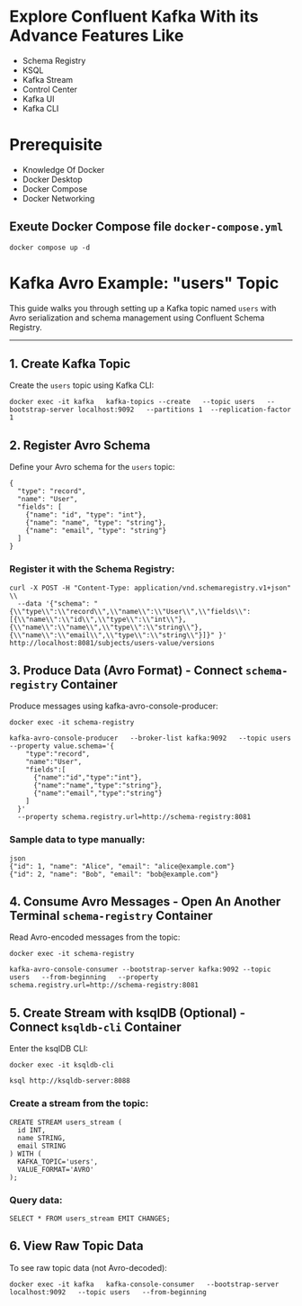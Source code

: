 # Explore Confluent Kafka With its Advance Features Like
- Schema Registry
- KSQL
- Kafka Stream 
- Control Center
- Kafka UI
- Kafka CLI

# Prerequisite
- Knowledge Of Docker
- Docker Desktop
- Docker Compose
- Docker Networking

## Exeute Docker Compose file `docker-compose.yml`
```
docker compose up -d
```

# Kafka Avro Example: "users" Topic

This guide walks you through setting up a Kafka topic named `users` with Avro serialization and schema management using Confluent Schema Registry.

---

## 1. Create Kafka Topic

Create the `users` topic using Kafka CLI:

```
docker exec -it kafka   kafka-topics --create   --topic users   --bootstrap-server localhost:9092   --partitions 1  --replication-factor 1
```

## 2. Register Avro Schema
Define your Avro schema for the `users` topic:
```
{
  "type": "record",
  "name": "User",
  "fields": [
    {"name": "id", "type": "int"},
    {"name": "name", "type": "string"},
    {"name": "email", "type": "string"}
  ]
}
```

### Register it with the Schema Registry:
```
curl -X POST -H "Content-Type: application/vnd.schemaregistry.v1+json" \\
  --data '{"schema": "{\\"type\\":\\"record\\",\\"name\\":\\"User\\",\\"fields\\":[{\\"name\\":\\"id\\",\\"type\\":\\"int\\"},{\\"name\\":\\"name\\",\\"type\\":\\"string\\"},{\\"name\\":\\"email\\",\\"type\\":\\"string\\"}]}" }'   http://localhost:8081/subjects/users-value/versions
  ```
##  3. Produce Data (Avro Format) - Connect `schema-registry` Container
Produce messages using kafka-avro-console-producer:
```
docker exec -it schema-registry   

kafka-avro-console-producer   --broker-list kafka:9092   --topic users --property value.schema='{
    "type":"record",
    "name":"User",
    "fields":[
      {"name":"id","type":"int"},
      {"name":"name","type":"string"},
      {"name":"email","type":"string"}
    ]
  }' 
  --property schema.registry.url=http://schema-registry:8081
```
### Sample data to type manually:
```
json
{"id": 1, "name": "Alice", "email": "alice@example.com"}
{"id": 2, "name": "Bob", "email": "bob@example.com"}
```

## 4. Consume Avro Messages - Open An Another Terminal `schema-registry` Container
Read Avro-encoded messages from the topic:
```
docker exec -it schema-registry 

kafka-avro-console-consumer --bootstrap-server kafka:9092 --topic users   --from-beginning   --property schema.registry.url=http://schema-registry:8081
```

## 5. Create Stream with ksqlDB (Optional) -Connect `ksqldb-cli` Container
Enter the ksqlDB CLI:
```
docker exec -it ksqldb-cli 

ksql http://ksqldb-server:8088
```
### Create a stream from the topic:
```
CREATE STREAM users_stream (
  id INT,
  name STRING,
  email STRING
) WITH (
  KAFKA_TOPIC='users',
  VALUE_FORMAT='AVRO'
);
```
### Query data:
```
SELECT * FROM users_stream EMIT CHANGES;
```
## 6. View Raw Topic Data
To see raw topic data (not Avro-decoded):
```
docker exec -it kafka   kafka-console-consumer   --bootstrap-server localhost:9092   --topic users   --from-beginning
```
